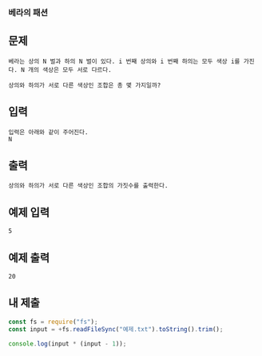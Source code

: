 ### 베라의 패션

## 문제

```
베라는 상의 N 벌과 하의 N 벌이 있다. i 번째 상의와 i 번째 하의는 모두 색상 i를 가진다. N 개의 색상은 모두 서로 다르다.

상의와 하의가 서로 다른 색상인 조합은 총 몇 가지일까?
```

## 입력

```
입력은 아래와 같이 주어진다.
N
```

## 출력

```
상의와 하의가 서로 다른 색상인 조합의 가짓수를 출력한다.
```

## 예제 입력

```
5
```

## 예제 출력

```
20
```

## 내 제출

```js
const fs = require("fs");
const input = +fs.readFileSync("예제.txt").toString().trim();

console.log(input * (input - 1));
```
